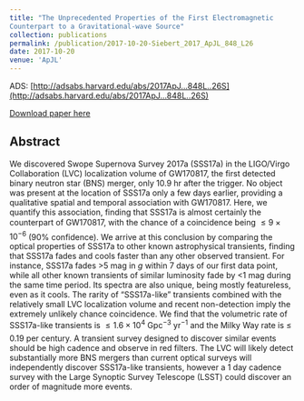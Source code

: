 ```yaml
---
title: "The Unprecedented Properties of the First Electromagnetic
Counterpart to a Gravitational-wave Source"
collection: publications
permalink: /publication/2017-10-20-Siebert_2017_ApJL_848_L26
date: 2017-10-20
venue: 'ApJL'
---
```




ADS: [http://adsabs.harvard.edu/abs/2017ApJ...848L..26S](http://adsabs.harvard.edu/abs/2017ApJ...848L..26S)

[Download paper here](http://msiebert1.github.io/files/Siebert_2017_ApJL_848_L26.pdf)

Abstract
--------
We discovered Swope Supernova Survey 2017a (SSS17a) in the LIGO/Virgo Collaboration (LVC) localization volume of GW170817, the first detected binary neutron star (BNS) merger, only 10.9 hr after the trigger. No object was present at the location of SSS17a only a few days earlier, providing a qualitative spatial and temporal association with GW170817. Here, we quantify this association, finding that SSS17a is almost certainly the counterpart of GW170817, with the chance of a coincidence being $\leq 9\times 10^{-6}$ (90% confidence). We arrive at this conclusion by comparing the optical properties of SSS17a to other known astrophysical transients, finding that SSS17a fades and cools faster than any other observed transient. For instance, SSS17a fades >5 mag in $g$ within 7 days of our first data point, while all other known transients of similar luminosity fade by <1 mag during the same time period. Its spectra are also unique, being mostly featureless, even as it cools. The rarity of “SSS17a-like” transients combined with the relatively small LVC localization volume and recent non-detection imply the extremely unlikely chance coincidence. We find that the volumetric rate of SSS17a-like transients is $\leq 1.6\times 10^4$ Gpc$^{−3}$ yr$^{−1}$ and the Milky Way rate is $\leq$ 0.19 per century. A transient survey designed to discover similar events should be high cadence and observe in red filters. The LVC will likely detect substantially more BNS mergers than current optical surveys will independently discover SSS17a-like transients, however a 1 day cadence survey with the Large Synoptic Survey Telescope (LSST) could discover an order of magnitude more events.